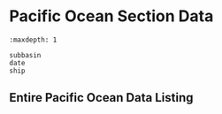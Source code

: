 # Pacific Ocean Section Data
```{toctree}
:maxdepth: 1

subbasin
date
ship
```

## Entire Pacific Ocean Data Listing

```{include} _includes/_entire
```